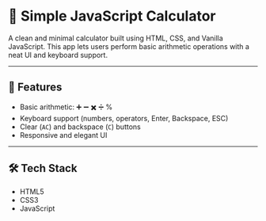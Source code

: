 # 🧮 Simple JavaScript Calculator

A clean and minimal calculator built using HTML, CSS, and Vanilla JavaScript. This app lets users perform basic arithmetic operations with a neat UI and keyboard support.

---

## 🚀 Features

- Basic arithmetic: ➕ ➖ ✖️ ➗ %
- Keyboard support (numbers, operators, Enter, Backspace, ESC)
- Clear (`AC`) and backspace (`C`) buttons
- Responsive and elegant UI

---

## 🛠️ Tech Stack

- HTML5
- CSS3
- JavaScript
